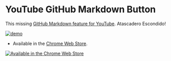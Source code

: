 # YouTube GitHub Markdown Button
This missing [GitHub Markdown feature for YouTube][storepage]. Atascadero Escondido!


[![demo][screenshot2]][storepage]

+ Available in the [Chrome Web Store][storepage].

[![Available in the Chrome Web Store][storelogo]][storepage]

[storepage]: https://chrome.google.com/webstore/detail/youtube-github-markdown-b/iikknlipbkecnjnfhimdolankojmailj

[storelogo]: https://cloud.githubusercontent.com/assets/7258373/6788162/ee497942-d154-11e4-934d-ef386061181d.png "Available in the Chrome Web Store"

[screenshot]: https://cloud.githubusercontent.com/assets/7258373/9428341/97b80656-495f-11e5-816a-c4c8ed43127f.png

[screenshot2]: https://cloud.githubusercontent.com/assets/7258373/10232032/08b05292-683b-11e5-831b-430cb7333c39.png

